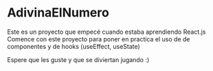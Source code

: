 # AdivinaElNumero

Este es un proyecto que empecé cuando estaba aprendiendo React.js
Comence con este proyecto para poner en practica el uso de de componentes y de hooks (useEffect, useState)

Espere que les guste y que se diviertan jugando :)